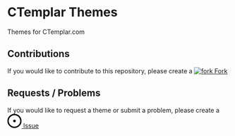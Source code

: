 # CTemplar Themes
Themes for CTemplar.com

## Contributions

If you would like to contribute to this repository, please create a [![fork](https://raw.githubusercontent.com/primer/octicons/master/icons/git-fork-24.svg) Fork](https://github.com/OneWhiteBird/ctemplar-themes/fork)

## Requests / Problems

If you would like to request a theme or submit a problem, please create a [![issue](https://raw.githubusercontent.com/primer/octicons/master/icons/issue-opened-16.svg) Issue](https://github.com/OneWhiteBird/ctemplar-themes/issues)